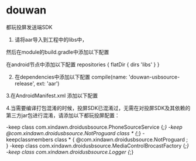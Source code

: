 # douwan

都玩投屏发送端SDK

1. 请将aar导入到工程中的libs中， 

然后在module的build.gradle中添加以下配置

在android节点中添加以下配置
repositories {
    flatDir {
        dirs 'libs'
    }
}
 
2. 在dependencies中添加以下配置
compile(name: 'douwan-usbsource-release', ext: 'aar')

3.在AndroidManifest.xml 添加以下配置

  <service
    android:name="com.xindawn.droidusbsource.PhoneSourceService">
  </service>
  
4.当需要编译打包混淆的时候，投屏SDK已混淆过，无需在对投屏SDK及其依赖的第三方jar包进行混淆，请添加以下都玩投屏配置：

-keep class com.xindawn.droidusbsource.PhoneSourceService {*;}
-keep @com.xindawn.droidusbsource.NotProguard class * {*;}
-keepclassmembers class * {
    @com.xindawn.droidusbsource.NotProguard <methods>;
}
-keep class com.xindawn.droidusbsource.MediaControlBrocastFactory {*;}
-keep class com.xindawn.droidusbsource.Logger {*;}
